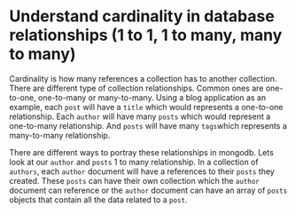 # Understand cardinality in database relationships (1 to 1, 1 to many, many to many)

Cardinality is how many references a collection has to another collection. There are different type of collection relationships. Common ones are one-to-one, one-to-many or many-to-many. Using a blog application as an example, each `post` will have a `title` which would represents a one-to-one relationship. Each `author` will have many `posts` which would represent a one-to-many relationship. And `posts` will have many `tags`which represents a many-to-many relationship.

There are different ways to portray these relationships in mongodb. Lets look at our `author` and `posts` 1 to many relationship. In a collection of `authors`, each `author` document will have a references to their `posts` they created. These `posts` can have their own collection which the `author` document can reference or the `author` document can have an array of `posts` objects that contain all the data related to a `post`.
